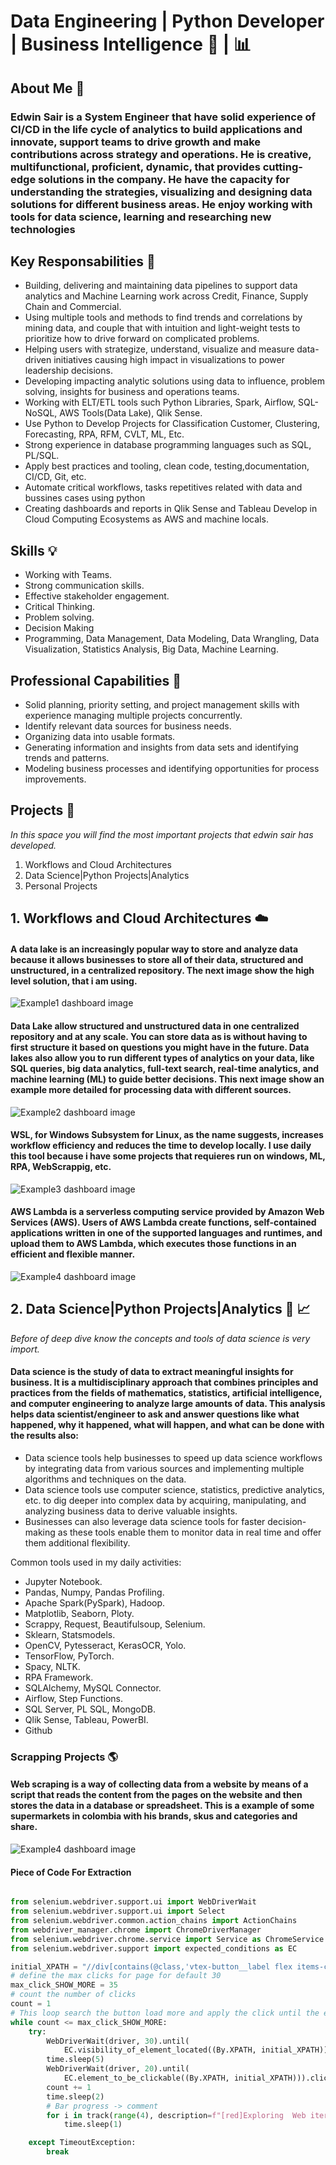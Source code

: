 # Data Engineering | Python Developer | Business Intelligence :rocket: | :bar_chart:

## About Me :raising_hand:
### Edwin Sair is a System Engineer that have solid experience of CI/CD in the life cycle of analytics to build applications and innovate,  support teams to drive growth and make contributions across strategy and operations. He is  creative, multifunctional, proficient, dynamic, that provides cutting-edge solutions in the company. He have the capacity for understanding the strategies, visualizing and designing data solutions for different business areas. He enjoy working with tools for data science, learning and researching new technologies

## Key Responsabilities :dart:
- Building, delivering and maintaining data pipelines to support data analytics and Machine Learning work across Credit, Finance, Supply Chain and Commercial.
- Using multiple tools and methods to find trends and correlations by mining data, and couple that with intuition and light-weight tests to prioritize how to drive forward on complicated problems.
- Helping users with strategize, understand, visualize and measure data-driven initiatives causing high impact in visualizations to power leadership decisions.
- Developing impacting analytic solutions using data to influence, problem solving, insights for business and operations teams.
- Working with ELT/ETL tools such Python Libraries, Spark, Airflow, SQL-NoSQL, AWS Tools(Data Lake), Qlik Sense.
- Use Python to Develop Projects for Classification Customer, Clustering, Forecasting, RPA, RFM,  CVLT,  ML, Etc.
- Strong experience in database programming languages such as SQL, PL/SQL.
- Apply best practices and tooling, clean code, testing,documentation, CI/CD, Git, etc.
- Automate critical workflows, tasks repetitives related with data and bussines cases using python
- Creating dashboards and reports in Qlik Sense and Tableau
Develop in Cloud Computing Ecosystems as AWS and machine locals.

## Skills :bulb:
- Working with Teams.
- Strong communication skills.
- Effective stakeholder engagement.
- Critical Thinking.
- Problem solving.
- Decision Making
- Programming, Data Management, Data Modeling, Data Wrangling, Data Visualization, Statistics Analysis, Big Data, Machine Learning.

## Professional Capabilities :bookmark_tabs:
- Solid planning, priority setting, and project management skills with experience managing multiple projects concurrently.
- Identify relevant data sources for business needs.
- Organizing data into usable formats.
- Generating information and insights from data sets and identifying trends and patterns.
- Modeling business processes and identifying opportunities for process improvements​.

## Projects :scroll:
*In this space you will find the most important projects that edwin sair has developed.*

1. Workflows and Cloud Architectures
2. Data Science|Python Projects|Analytics
3. Personal Projects


## 1. Workflows and Cloud Architectures :cloud:

#### A data lake is an increasingly popular way to store and analyze data because it allows businesses to store all of their data, structured and unstructured, in a centralized repository. The next image show the high level solution, that i am using.

![Example1 dashboard image](ARCH_DMS_Aurora.png)

#### Data Lake allow structured and unstructured data in one centralized repository and at any scale. You can store data as is without having to first structure it based on questions you might have in the future. Data lakes also allow you to run different types of analytics on your data, like SQL queries, big data analytics, full-text search, real-time analytics, and machine learning (ML) to guide better decisions. This next image show an example more detailed for processing data with different sources.

![Example2 dashboard image](ARCH_1_Demo_External_Data.png)

#### WSL, for Windows Subsystem for Linux, as the name suggests, increases workflow efficiency and reduces the time to develop locally. I use daily this tool because i have some projects that requieres run on windows, ML, RPA, WebScrappig, etc.

![Example3 dashboard image](ARCH_2_Local.png)

#### AWS Lambda is a serverless computing service provided by Amazon Web Services (AWS). Users of AWS Lambda create functions, self-contained applications written in one of the supported languages and runtimes, and upload them to AWS Lambda, which executes those functions in an efficient and flexible manner.

![Example4 dashboard image](ARCH_3_Serverless_Deploy_Functions.png)

## 2. Data Science|Python Projects|Analytics 	:bookmark_tabs: :chart_with_upwards_trend:

*Before of deep dive know the concepts and tools of data science is very import.*

#### Data science is the study of data to extract meaningful insights for business. It is a multidisciplinary approach that combines principles and practices from the fields of mathematics, statistics, artificial intelligence, and computer engineering to analyze large amounts of data. This analysis helps data scientist/engineer to ask and answer questions like what happened, why it happened, what will happen, and what can be done with the results also: 

- Data science tools help businesses to speed up data science workflows by integrating data from various sources and implementing multiple algorithms and techniques on the data.
- Data science tools use computer science, statistics, predictive analytics, etc. to dig deeper into complex data by acquiring, manipulating, and analyzing business data to derive valuable insights.
- Businesses can also leverage data science tools for faster decision-making as these tools enable them to monitor data in real time and offer them additional flexibility.

Common tools used in my daily activities:
- Jupyter Notebook.
- Pandas, Numpy, Pandas Profiling.
- Apache Spark(PySpark), Hadoop.
- Matplotlib, Seaborn, Ploty.
- Scrappy, Request, Beautifulsoup, Selenium.
- Sklearn, Statsmodels.
- OpenCV, Pytesseract, KerasOCR, Yolo.
- TensorFlow, PyTorch.
- Spacy, NLTK.
- RPA Framework.
- SQLAlchemy, MySQL Connector.
- Airflow, Step Functions.
- SQL Server, PL SQL, MongoDB.
- Qlik Sense, Tableau, PowerBI.
- Github

### Scrapping Projects :earth_americas:
#### Web scraping is a way of collecting data from a website by means of a script that reads the content from the pages on the website and then stores the data in a database or spreadsheet. This is a example of some supermarkets in colombia with his brands, skus and categories and share.

![Example4 dashboard image](webScraping.png)

#### Piece of Code For Extraction
``` python

from selenium.webdriver.support.ui import WebDriverWait
from selenium.webdriver.support.ui import Select
from selenium.webdriver.common.action_chains import ActionChains
from webdriver_manager.chrome import ChromeDriverManager
from selenium.webdriver.chrome.service import Service as ChromeService
from selenium.webdriver.support import expected_conditions as EC

initial_XPATH = "//div[contains(@class,'vtex-button__label flex items-center justify-center h-100 ph5')]"
# define the max clicks for page for default 30
max_click_SHOW_MORE = 35
# count the number of clicks
count = 1
# This loop search the button load more and apply the click until the end of page
while count <= max_click_SHOW_MORE:
    try:
        WebDriverWait(driver, 30).until(
            EC.visibility_of_element_located((By.XPATH, initial_XPATH)))
        time.sleep(5)    
        WebDriverWait(driver, 20).until(
            EC.element_to_be_clickable((By.XPATH, initial_XPATH))).click()
        count += 1
        time.sleep(2)
        # Bar progress -> comment
        for i in track(range(4), description=f"[red]Exploring  Web iter {count - 1}.........."):
            time.sleep(1)

    except TimeoutException:
        break
```

